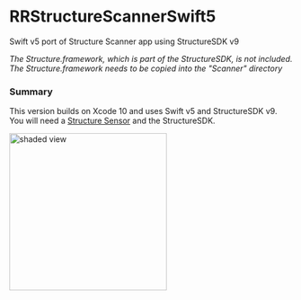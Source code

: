 # RRStructureScannerSwift5
Swift v5 port of Structure Scanner app using StructureSDK v9

*The Structure.framework, which is part of the StructureSDK, is not included. The Structure.framework needs to be copied into the "Scanner" directory*

### Summary

This version builds on Xcode 10 and uses Swift v5 and StructureSDK v9. You will need a [Structure Sensor](http://structure.io) and the StructureSDK.
<p align="left">
  <img src="RRStructureScanner/wal.png" alt="shaded view" width="280"/>
</p> 
